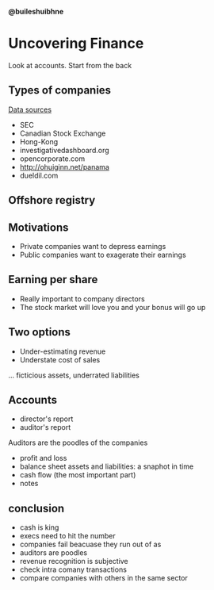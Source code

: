 __@buileshuibhne__

# Uncovering Finance

Look at accounts.
Start from the back

## Types of companies

[Data sources](http://investigate.co.uk)

- SEC 
- Canadian Stock Exchange 
- Hong-Kong 
- investigativedashboard.org
- opencorporate.com
- http://ohuiginn.net/panama
- dueldil.com

## Offshore registry

## Motivations

- Private companies want to depress earnings
- Public companies want to exagerate their earnings

## Earning per share

- Really important to company directors
- The stock market will love you and your bonus will go up

## Two options

- Under-estimating revenue
- Understate cost of sales

... ficticious assets, underrated liabilities

## Accounts

- director's report
- auditor's report

Auditors are the poodles of the companies

- profit and loss
- balance sheet assets and liabilities: a snaphot in time
- cash flow (the most important part)
- notes

## conclusion

- cash is king
- execs need to hit the number
- companies fail beacuase they run out of as
- auditors are poodles
- revenue recognition is subjective
- check intra comany transactions
- compare companies with others in the same sector


